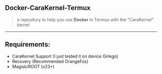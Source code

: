 ## Docker-CaraKernel-Termux
> a repository to help you use **Docker** in Termux with the "CaraKernel" kernel

---

## Requirements:
 - CaraKernel Support (I just tested it on device Ginkgo)
 - Recovery (Recommended OrangeFox)
 - Magisk/ROOT (v23+)

